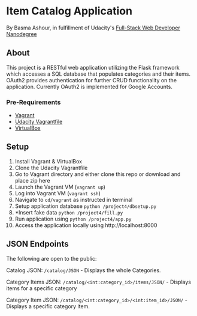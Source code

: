 # Item Catalog Application

By Basma Ashour, in fulfillment of Udacity's [Full-Stack Web Developer Nanodegree](https://www.udacity.com/course/nd004)

## About
This project is a RESTful web application utilizing the Flask framework which accesses a SQL database that populates categories and their items. 
OAuth2 provides authentication for further CRUD functionality on the application. Currently OAuth2 is implemented for Google Accounts.

### Pre-Requirements
- [Vagrant](https://www.vagrantup.com/)
- [Udacity Vagrantfile](https://github.com/udacity/fullstack-nanodegree-vm)
- [VirtualBox](https://www.virtualbox.org/wiki/Downloads)

## Setup
1. Install Vagrant & VirtualBox
2. Clone the Udacity Vagrantfile
3. Go to Vagrant directory and either clone this repo or download and place zip here
4. Launch the Vagrant VM (`vagrant up`)
5. Log into Vagrant VM (`vagrant ssh`)
6. Navigate to `cd/vagrant` as instructed in terminal
7. Setup application database `python /project4/dbsetup.py`
8. *Insert fake data `python /project4/fill.py`
9. Run application using `python /project4/app.py`
10. Access the application locally using http://localhost:8000


## JSON Endpoints
The following are open to the public:

Catalog JSON: `/catalog/JSON`
    - Displays the whole Categories.

Category Items JSON: `/catalog/<int:category_id>/items/JSON/`
    - Displays items for a specific category

Category Item JSON: `/catalog/<int:category_id>/<int:item_id>/JSON/`
    - Displays a specific category item.
